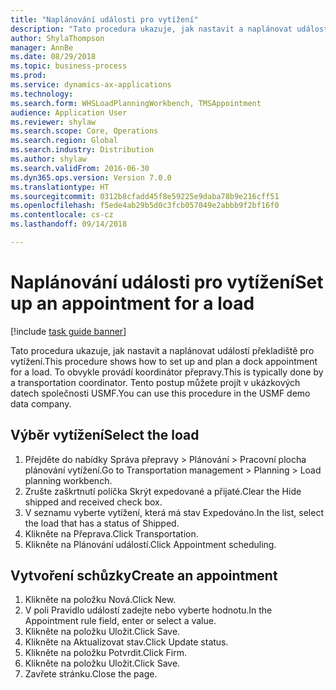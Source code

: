 ```yaml
--- 
title: "Naplánování události pro vytížení"
description: "Tato procedura ukazuje, jak nastavit a naplánovat událostí překladiště pro vytížení."
author: ShylaThompson
manager: AnnBe
ms.date: 08/29/2018
ms.topic: business-process
ms.prod: 
ms.service: dynamics-ax-applications
ms.technology: 
ms.search.form: WHSLoadPlanningWorkbench, TMSAppointment
audience: Application User
ms.reviewer: shylaw
ms.search.scope: Core, Operations
ms.search.region: Global
ms.search.industry: Distribution
ms.author: shylaw
ms.search.validFrom: 2016-06-30
ms.dyn365.ops.version: Version 7.0.0
ms.translationtype: HT
ms.sourcegitcommit: 0312b8cfadd45f8e59225e9daba78b9e216cff51
ms.openlocfilehash: f5ede4ab29b5d0c3fcb057049e2abbb9f2bf16f0
ms.contentlocale: cs-cz
ms.lasthandoff: 09/14/2018

---
```

# <a name="set-up-an-appointment-for-a-load"></a><span data-ttu-id="44716-103">Naplánování události pro vytížení</span><span class="sxs-lookup"><span data-stu-id="44716-103">Set up an appointment for a load</span></span>

[!include [task guide banner](../../includes/task-guide-banner.md)]

<span data-ttu-id="44716-104">Tato procedura ukazuje, jak nastavit a naplánovat událostí překladiště pro vytížení.</span><span class="sxs-lookup"><span data-stu-id="44716-104">This procedure shows how to set up and plan a dock appointment for a load.</span></span> <span data-ttu-id="44716-105">To obvykle provádí koordinátor přepravy.</span><span class="sxs-lookup"><span data-stu-id="44716-105">This is typically done by a transportation coordinator.</span></span> <span data-ttu-id="44716-106">Tento postup můžete projít v ukázkových datech společnosti USMF.</span><span class="sxs-lookup"><span data-stu-id="44716-106">You can use this procedure in the USMF demo data company.</span></span>


## <a name="select-the-load"></a><span data-ttu-id="44716-107">Výběr vytížení</span><span class="sxs-lookup"><span data-stu-id="44716-107">Select the load</span></span>
1. <span data-ttu-id="44716-108">Přejděte do nabídky Správa přepravy > Plánování > Pracovní plocha plánování vytížení.</span><span class="sxs-lookup"><span data-stu-id="44716-108">Go to Transportation management > Planning > Load planning workbench.</span></span>
2. <span data-ttu-id="44716-109">Zrušte zaškrtnutí políčka Skrýt expedované a přijaté.</span><span class="sxs-lookup"><span data-stu-id="44716-109">Clear the Hide shipped and received check box.</span></span>
3. <span data-ttu-id="44716-110">V seznamu vyberte vytížení, která má stav Expedováno.</span><span class="sxs-lookup"><span data-stu-id="44716-110">In the list, select the load that has a status of Shipped.</span></span>
4. <span data-ttu-id="44716-111">Klikněte na Přeprava.</span><span class="sxs-lookup"><span data-stu-id="44716-111">Click Transportation.</span></span>
5. <span data-ttu-id="44716-112">Klikněte na Plánování událostí.</span><span class="sxs-lookup"><span data-stu-id="44716-112">Click Appointment scheduling.</span></span>

## <a name="create-an-appointment"></a><span data-ttu-id="44716-113">Vytvoření schůzky</span><span class="sxs-lookup"><span data-stu-id="44716-113">Create an appointment</span></span>
1. <span data-ttu-id="44716-114">Klikněte na položku Nová.</span><span class="sxs-lookup"><span data-stu-id="44716-114">Click New.</span></span>
2. <span data-ttu-id="44716-115">V poli Pravidlo událostí zadejte nebo vyberte hodnotu.</span><span class="sxs-lookup"><span data-stu-id="44716-115">In the Appointment rule field, enter or select a value.</span></span>
3. <span data-ttu-id="44716-116">Klikněte na položku Uložit.</span><span class="sxs-lookup"><span data-stu-id="44716-116">Click Save.</span></span>
4. <span data-ttu-id="44716-117">Klikněte na Aktualizovat stav.</span><span class="sxs-lookup"><span data-stu-id="44716-117">Click Update status.</span></span>
5. <span data-ttu-id="44716-118">Klikněte na položku Potvrdit.</span><span class="sxs-lookup"><span data-stu-id="44716-118">Click Firm.</span></span>
6. <span data-ttu-id="44716-119">Klikněte na položku Uložit.</span><span class="sxs-lookup"><span data-stu-id="44716-119">Click Save.</span></span>
7. <span data-ttu-id="44716-120">Zavřete stránku.</span><span class="sxs-lookup"><span data-stu-id="44716-120">Close the page.</span></span>


